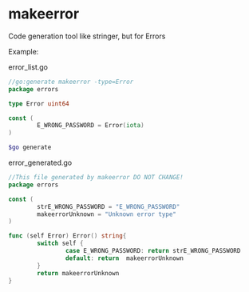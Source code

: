 # makeerror
Code generation tool like stringer, but for Errors


Example:


error_list.go 
```go
//go:generate makeerror -type=Error
package errors

type Error uint64

const (
        E_WRONG_PASSWORD = Error(iota)
)
```


```bash
$go generate
```


error_generated.go 
```go
//This file generated by makeerror DO NOT CHANGE!
package errors

const (
        strE_WRONG_PASSWORD = "E_WRONG_PASSWORD"
        makeerrorUnknown = "Unknown error type"
)

func (self Error) Error() string{
        switch self {
                case E_WRONG_PASSWORD: return strE_WRONG_PASSWORD
                default: return  makeerrorUnknown
        }
        return makeerrorUnknown
}
```
